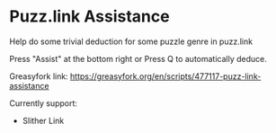 # Puzz.link Assistance
Help do some trivial deduction for some puzzle genre in puzz.link

Press "Assist" at the bottom right or Press Q to automatically deduce.

Greasyfork link:
https://greasyfork.org/en/scripts/477117-puzz-link-assistance

Currently support:
* Slither Link